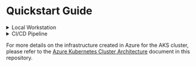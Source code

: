 # Quickstart Guide

<details><summary id="local-workstation">Local Workstation</summary>

## Setting up your environment:
1. Install pre-requisites
2. Follow [these steps](https://learn.microsoft.com/en-us/azure/aks/kubernetes-service-principal?tabs=azure-cli) to generate the necessary Service Principals
3. Create a [PAT](https://docs.github.com/en/enterprise-server@3.4/authentication/keeping-your-account-and-data-secure/creating-a-personal-access-token) or install a GitHub App with the desired scopes
4. Clone the repo and move to the project's `infra` folder:
```bash
git clone https://github.com/gh-runner-solutions/sk8s.git
cd sk8s/infra
```
5. (Optional, but highly recommended) create blob storage container for remote storage of Terraform state

## Spinning up the AKS cluster:
1. Update the `input.tfvars` file with your desired configuration
2. Run Terraform:
```bash
terraform init
terraform plan -var-file=input.tfvars
terraform apply -var-file=input.tfvars
```

## Connecting to the cluster:
1. (Optional if you do not already have a VPN solution in place) Create an Azure VPN Gateway as described [here](https://learn.microsoft.com/en-us/azure/vpn-gateway/tutorial-create-gateway-portal) and download the client configuration
2. Run the following command to obtain the cluster's `kubeconfig`:
```bash
az aks get-credentials --resource-group <your_RG> --name <cluster_name>
kubectl config use-context <kube_context>
```
3. Test the connection by running `kubectl get nodes`

## Deploying services:
1. Move to the `helm` folder and run: `helmfile sync`

</details>

<details><summary id="cicd-pipeline">CI/CD Pipeline</summary>

## Setting up a GitHub Action Runner on Local Workstation
1. Navigate to the Enterprise Settings page in your GitHub Enterprise instance
2. Navigate to the Actions section
3. Navigate to the Runners section and click the "Add Runner" button
4. Select the OS and architecture of the runner you want to use based on the machine you are running it on
5. Open a terminal or command prompt and follow the guide to install the runner
6. Ensure the label "bootstrap" is added to the runner during the configuration process, otherwise the default settings will be used
7. Congrats! You now have a runner that can be used to execute GitHub Actions workflows :tada:

## Deploying the AKS Cluster from GitHub Actions
1. Navigate to the repository
2. Go to the Actions tab and click on the "Terraform" workflow on the left
3. Using the "Run workflow" dropdown, select the branch you want to deploy
4. Go to the AWS Console and navigate to the AKS service
5. Validate that the cluster has been created and is in the `ACTIVE` state
6. Congrats! You now have an AKS cluster :tada:

## Setup the Azure VPN Client
[Azure VPN Gateway Setup Guide](https://learn.microsoft.com/en-us/azure/vpn-gateway/tutorial-create-gateway-portal)

## Deploying the GitHub Actions Runner Controller from GitHub Actions
1. Connect to the VPN Client using the profile for the AWS account you deployed the EKS cluster to
2. Navigate to the repository
3. Go to the Actions tab and click on the "Deploy to AKS" workflow on the left
4. Using the "Run workflow" dropdown, select the branch you want to deploy
5. Navigate to the Enterprise Settings page in your GitHub Enterprise instance
6. Navigate to the Actions section
7. Navigate to the Runners section and validate that the runners has been deployed
8. Congrats! You now have a GitHub Actions Runner Controller :tada:

## Cleanup
1. Open your terminal where your bootstrap runner is running and run the following command to remove the boostrap runner:
```bash
./config.sh remove --token <token> --unattended --url <repo_url>
```
2. Navigate to the Enterprise Settings page in your GitHub Enterprise instance
3. Navigate to the Actions section
4. Delete the bootstrap runner from the Runners section
5. Navigate to the repository
6. Navigate to the .github/workflows folder and update the terraform.yml and deploy.yml files to runs-on: self-hosted instead of runs-on: boostrap
7. Commit the changes and push to the repository
8. Validate the workflows run successfully
9. Congrats! You have now completed the deployment of ARC runners :tada:

</details>


For more details on the infrastructure created in Azure for the AKS cluster, please refer to the [Azure Kubernetes Cluster Architecture](../docs/azure_architecture.md) document in this repository.
